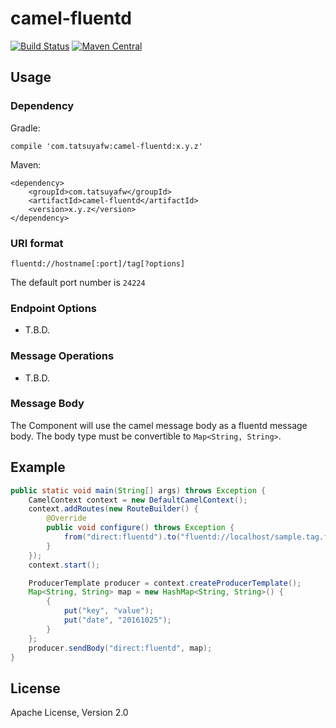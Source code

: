# camel-fluentd

[![Build Status][travis-image]][travis-url]
[![Maven Central][maven-central-image]][maven-central-url]

## Usage

### Dependency

Gradle:

```
compile 'com.tatsuyafw:camel-fluentd:x.y.z'
```

Maven:

```
<dependency>
    <groupId>com.tatsuyafw</groupId>
    <artifactId>camel-fluentd</artifactId>
    <version>x.y.z</version>
</dependency>
```

### URI format

```
fluentd://hostname[:port]/tag[?options]
```

The default port number is `24224`

### Endpoint Options
- T.B.D.

### Message Operations
- T.B.D.

### Message Body
The Component will use the camel message body as a fluentd message body.
The body type must be convertible to `Map<String, String>`.

## Example

```java
public static void main(String[] args) throws Exception {
    CamelContext context = new DefaultCamelContext();
    context.addRoutes(new RouteBuilder() {
        @Override
        public void configure() throws Exception {
            from("direct:fluentd").to("fluentd://localhost/sample.tag.foo.bar");
        }
    });
    context.start();

    ProducerTemplate producer = context.createProducerTemplate();
    Map<String, String> map = new HashMap<String, String>() {
        {
            put("key", "value");
            put("date", "20161025");
        }
    };
    producer.sendBody("direct:fluentd", map);
}
```

## License

Apache License, Version 2.0


[travis-image]: https://img.shields.io/travis/tatsuyafw/camel-fluentd.svg
[travis-url]: https://travis-ci.org/tatsuyafw/camel-fluentd
[maven-central-image]: https://maven-badges.herokuapp.com/maven-central/com.tatsuyafw/camel-fluentd/badge.svg
[maven-central-url]: https://maven-badges.herokuapp.com/maven-central/com.tatsuyafw/camel-fluentd
